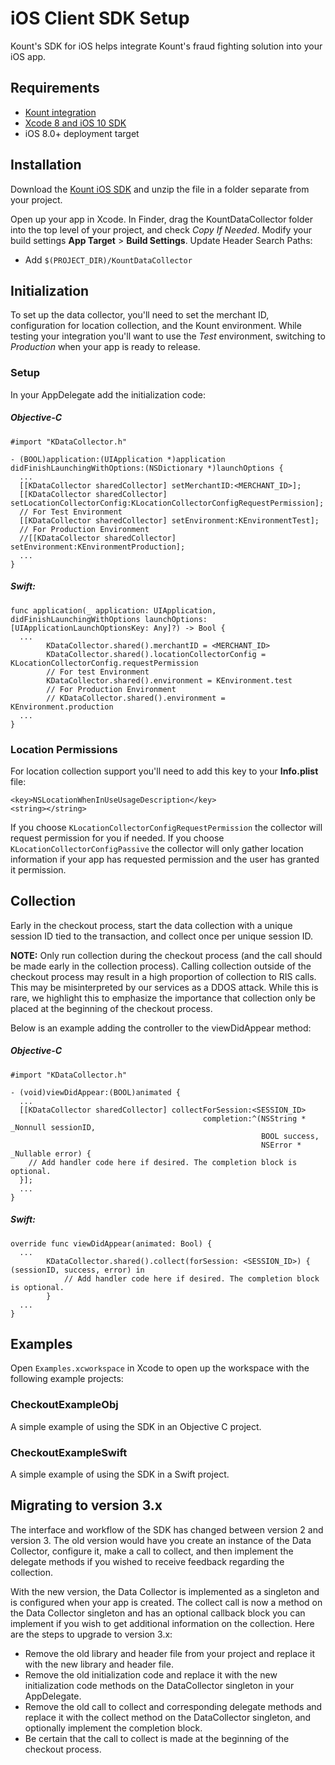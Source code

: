 iOS Client SDK Setup
====================

Kount's SDK for iOS helps integrate Kount's fraud fighting solution into
your iOS app.

## Requirements

-   [Kount integration](http://www.kount.com/fraud-detection-software)
-   [Xcode 8 and iOS 10 SDK](https://developer.apple.com/xcode/download/)
-   iOS 8.0+ deployment target

## Installation

Download the [Kount iOS SDK](https://github.com/Kount/kount-ios-sdk) and
unzip the file in a folder separate from your project.

Open up your app in Xcode.
In Finder, drag the KountDataCollector folder into the top level of your project, and
check *Copy If Needed*.
Modify your build settings **App Target** &gt; **Build Settings**.
Update Header Search Paths:
-   Add `$(PROJECT_DIR)/KountDataCollector`

## Initialization

To set up the data collector, you'll need to set the merchant ID,
configuration for location collection, and the Kount environment. While
testing your integration you'll want to use the *Test* environment,
switching to *Production* when your app is ready to release.

### Setup

In your AppDelegate add the initialization code:

##### Objective-C

``` 
#import "KDataCollector.h"
              
- (BOOL)application:(UIApplication *)application didFinishLaunchingWithOptions:(NSDictionary *)launchOptions {
  ...
  [[KDataCollector sharedCollector] setMerchantID:<MERCHANT_ID>]; 
  [[KDataCollector sharedCollector] setLocationCollectorConfig:KLocationCollectorConfigRequestPermission];
  // For Test Environment
  [[KDataCollector sharedCollector] setEnvironment:KEnvironmentTest];
  // For Production Environment
  //[[KDataCollector sharedCollector] setEnvironment:KEnvironmentProduction];
  ...
}
```

##### Swift:

``` 
func application(_ application: UIApplication, didFinishLaunchingWithOptions launchOptions: [UIApplicationLaunchOptionsKey: Any]?) -> Bool {
  ...
        KDataCollector.shared().merchantID = <MERCHANT_ID>
        KDataCollector.shared().locationCollectorConfig = KLocationCollectorConfig.requestPermission
        // For test Environment
        KDataCollector.shared().environment = KEnvironment.test
        // For Production Environment
        // KDataCollector.shared().environment = KEnvironment.production
  ...
}
```

### Location Permissions

For location collection support you'll need to add this key to your
**Info.plist** file:

``` 
<key>NSLocationWhenInUseUsageDescription</key>
<string></string>
```

If you choose `KLocationCollectorConfigRequestPermission` the collector
will request permission for you if needed. If you choose
`KLocationCollectorConfigPassive` the collector will only gather
location information if your app has requested permission and the user has granted it permission.

## Collection

Early in the checkout process, start the data collection with a unique 
session ID tied to the transaction, and collect once per unique session
ID.

**NOTE:** Only run collection during the checkout process (and the call
should be made early in the collection process). Calling collection
outside of the checkout process may result in a high proportion of 
collection to RIS calls. This may be misinterpreted by our services as a
DDOS attack. While this is rare, we highlight this to emphasize the
importance that collection only be placed at the beginning of the
checkout process.

Below is an example adding the controller to the viewDidAppear method:

##### Objective-C

``` 
#import "KDataCollector.h"

- (void)viewDidAppear:(BOOL)animated {
  ...
  [[KDataCollector sharedCollector] collectForSession:<SESSION_ID> 
                                           completion:^(NSString * _Nonnull sessionID,  
                                                        BOOL success, 
                                                        NSError * _Nullable error) {
    // Add handler code here if desired. The completion block is optional.
  }];
  ...
}
```

##### Swift:

``` 
override func viewDidAppear(animated: Bool) {
  ...
        KDataCollector.shared().collect(forSession: <SESSION_ID>) { (sessionID, success, error) in
            // Add handler code here if desired. The completion block is optional.
        }
  ...
}
```

## Examples

Open `Examples.xcworkspace` in Xcode to open up the workspace with the following example projects:

### CheckoutExampleObj

A simple example of using the SDK in an Objective C project.

### CheckoutExampleSwift

A simple example of using the SDK in a Swift project.

## Migrating to version 3.x

The interface and workflow of the SDK has changed between version 2 and
version 3. The old version would have you create an instance of the Data
Collector, configure it, make a call to collect, and then implement the
delegate methods if you wished to receive feedback regarding the
collection.

With the new version, the Data Collector is implemented as a singleton
and is configured when your app is created. The collect call is now a
method on the Data Collector singleton and has an optional callback
block you can implement if you wish to get additional information on the
collection. Here are the steps to upgrade to version 3.x:

-   Remove the old library and header file from your project and replace
    it with the new library and header file.
-   Remove the old initialization code and replace it with the new
    initialization code methods on the DataCollector singleton in
    your AppDelegate.
-   Remove the old call to collect and corresponding delegate methods
    and replace it with the collect method on the DataCollector
    singleton, and optionally implement the completion block.
-   Be certain that the call to collect is made at the beginning of 
    the checkout process. 
